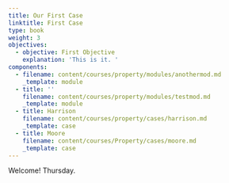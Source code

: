 ```yaml
---
title: Our First Case
linktitle: First Case
type: book
weight: 3
objectives:
  - objective: First Objective
    explanation: 'This is it. '
components:
  - filename: content/courses/property/modules/anothermod.md
    _template: module
  - title: ''
    filename: content/courses/property/modules/testmod.md
    _template: module
  - title: Harrison
    filename: content/courses/property/cases/harrison.md
    _template: case
  - title: Moore
    filename: content/courses/Property/cases/moore.md
    _template: case
---
```




Welcome! Thursday.
